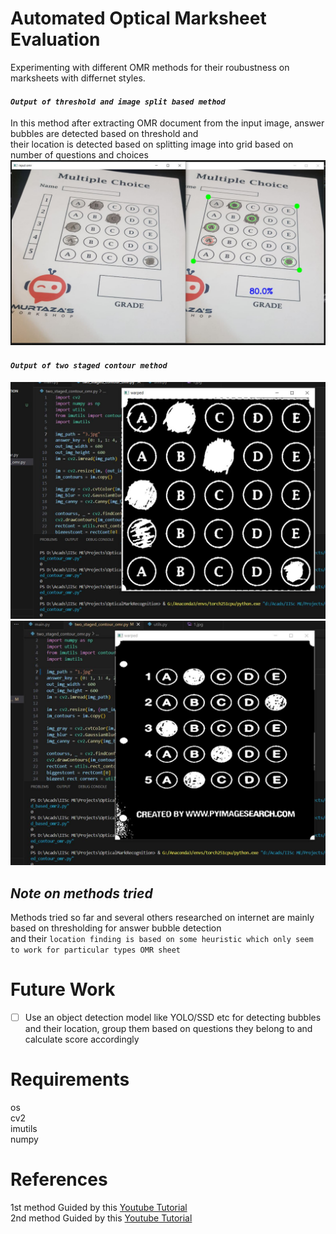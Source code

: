 # Automated Optical Marksheet Evaluation
Experimenting with different OMR methods for their roubustness on marksheets with differnet styles.

#### *`Output of threshold and image split based method`*
In this method after extracting OMR document from the input image, answer bubbles are detected based on threshold and  
their location is detected based on splitting image into grid based on number of questions and choices
![](3_out.jpg)

#### *`Output of two staged contour method`*
![](3_2staged_out.jpg)  
![](1_2staged_out.jpg)

## *Note on methods tried*
Methods tried so far and several others researched on internet are mainly based on thresholding for answer bubble detection  
and their `location finding is based on some heuristic which only seem to work for particular types OMR sheet`

# Future Work
* [ ] Use an object detection model like YOLO/SSD etc for detecting bubbles and their location, group them based on questions
      they belong to and calculate score accordingly

# Requirements
os  
cv2  
imutils  
numpy
# References
1st method Guided by this [Youtube Tutorial](https://www.youtube.com/watch?v=0IqCOPlGBTs)  
2nd method Guided by this [Youtube Tutorial](https://www.youtube.com/watch?v=1TBLc8IrLvk)  
